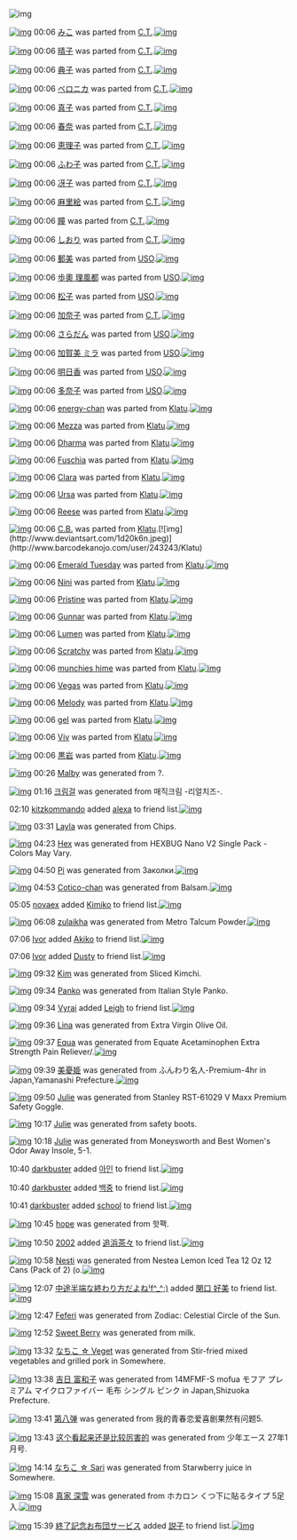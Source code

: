 ![img](http://gdrive-cdn.herokuapp.com/537b65a5bc09f0000721dda7/512px-barcode.png)

[![img](http://www.deviantsart.com/3e1qhlt.png)](http://www.barcodekanojo.com/kanojo/2596175/%E3%81%BF%E3%81%93) 00:06 [みこ](http://www.barcodekanojo.com/kanojo/2596175/%E3%81%BF%E3%81%93) was parted from [C.T.](http://www.barcodekanojo.com/kanojo/2596175/%E3%81%BF%E3%81%93).[![img](http://www.deviantsart.com/fhrc6a.jpeg)](http://www.barcodekanojo.com/user/272165/C.T.) 

[![img](http://www.deviantsart.com/gh5f3n.png)](http://www.barcodekanojo.com/kanojo/2876357/%E6%99%B4%E5%AD%90) 00:06 [晴子](http://www.barcodekanojo.com/kanojo/2876357/%E6%99%B4%E5%AD%90) was parted from [C.T.](http://www.barcodekanojo.com/kanojo/2876357/%E6%99%B4%E5%AD%90).[![img](http://www.deviantsart.com/fhrc6a.jpeg)](http://www.barcodekanojo.com/user/272165/C.T.) 

[![img](http://www.deviantsart.com/3q5gi1v.png)](http://www.barcodekanojo.com/kanojo/2866947/%E5%85%B8%E5%AD%90) 00:06 [典子](http://www.barcodekanojo.com/kanojo/2866947/%E5%85%B8%E5%AD%90) was parted from [C.T.](http://www.barcodekanojo.com/kanojo/2866947/%E5%85%B8%E5%AD%90).[![img](http://www.deviantsart.com/fhrc6a.jpeg)](http://www.barcodekanojo.com/user/272165/C.T.) 

[![img](http://www.deviantsart.com/3nchgeq.png)](http://www.barcodekanojo.com/kanojo/2594263/%E3%83%99%E3%83%AD%E3%83%8B%E3%82%AB) 00:06 [ベロニカ](http://www.barcodekanojo.com/kanojo/2594263/%E3%83%99%E3%83%AD%E3%83%8B%E3%82%AB) was parted from [C.T.](http://www.barcodekanojo.com/kanojo/2594263/%E3%83%99%E3%83%AD%E3%83%8B%E3%82%AB).[![img](http://www.deviantsart.com/fhrc6a.jpeg)](http://www.barcodekanojo.com/user/272165/C.T.) 

[![img](http://www.deviantsart.com/2gbm97t.png)](http://www.barcodekanojo.com/kanojo/2594280/%E7%9C%9F%E5%AD%90) 00:06 [真子](http://www.barcodekanojo.com/kanojo/2594280/%E7%9C%9F%E5%AD%90) was parted from [C.T.](http://www.barcodekanojo.com/kanojo/2594280/%E7%9C%9F%E5%AD%90).[![img](http://www.deviantsart.com/fhrc6a.jpeg)](http://www.barcodekanojo.com/user/272165/C.T.) 

[![img](http://www.deviantsart.com/3vuem73.png)](http://www.barcodekanojo.com/kanojo/2594283/%E6%98%A5%E5%A5%88) 00:06 [春奈](http://www.barcodekanojo.com/kanojo/2594283/%E6%98%A5%E5%A5%88) was parted from [C.T.](http://www.barcodekanojo.com/kanojo/2594283/%E6%98%A5%E5%A5%88).[![img](http://www.deviantsart.com/fhrc6a.jpeg)](http://www.barcodekanojo.com/user/272165/C.T.) 

[![img](http://www.deviantsart.com/10fg311.png)](http://www.barcodekanojo.com/kanojo/2572946/%E6%81%B5%E7%90%86%E5%AD%90) 00:06 [恵理子](http://www.barcodekanojo.com/kanojo/2572946/%E6%81%B5%E7%90%86%E5%AD%90) was parted from [C.T.](http://www.barcodekanojo.com/kanojo/2572946/%E6%81%B5%E7%90%86%E5%AD%90).[![img](http://www.deviantsart.com/fhrc6a.jpeg)](http://www.barcodekanojo.com/user/272165/C.T.) 

[![img](http://www.deviantsart.com/n8hqif.png)](http://www.barcodekanojo.com/kanojo/2574356/%E3%81%B5%E3%82%8F%E5%AD%90) 00:06 [ふわ子](http://www.barcodekanojo.com/kanojo/2574356/%E3%81%B5%E3%82%8F%E5%AD%90) was parted from [C.T.](http://www.barcodekanojo.com/kanojo/2574356/%E3%81%B5%E3%82%8F%E5%AD%90).[![img](http://www.deviantsart.com/fhrc6a.jpeg)](http://www.barcodekanojo.com/user/272165/C.T.) 

[![img](http://www.deviantsart.com/ng2dbm.png)](http://www.barcodekanojo.com/kanojo/2576484/%E5%86%B4%E5%AD%90) 00:06 [冴子](http://www.barcodekanojo.com/kanojo/2576484/%E5%86%B4%E5%AD%90) was parted from [C.T.](http://www.barcodekanojo.com/kanojo/2576484/%E5%86%B4%E5%AD%90).[![img](http://www.deviantsart.com/fhrc6a.jpeg)](http://www.barcodekanojo.com/user/272165/C.T.) 

[![img](http://www.deviantsart.com/37ur342.png)](http://www.barcodekanojo.com/kanojo/2625490/%E9%BA%BB%E9%87%8C%E7%B5%B5) 00:06 [麻里絵](http://www.barcodekanojo.com/kanojo/2625490/%E9%BA%BB%E9%87%8C%E7%B5%B5) was parted from [C.T.](http://www.barcodekanojo.com/kanojo/2625490/%E9%BA%BB%E9%87%8C%E7%B5%B5).[![img](http://www.deviantsart.com/fhrc6a.jpeg)](http://www.barcodekanojo.com/user/272165/C.T.) 

[![img](http://www.deviantsart.com/25gs66b.png)](http://www.barcodekanojo.com/kanojo/2651804/%E7%9E%B3) 00:06 [瞳](http://www.barcodekanojo.com/kanojo/2651804/%E7%9E%B3) was parted from [C.T.](http://www.barcodekanojo.com/kanojo/2651804/%E7%9E%B3).[![img](http://www.deviantsart.com/fhrc6a.jpeg)](http://www.barcodekanojo.com/user/272165/C.T.) 

[![img](http://www.deviantsart.com/1c264u3.png)](http://www.barcodekanojo.com/kanojo/2619181/%E3%81%97%E3%81%8A%E3%82%8A) 00:06 [しおり](http://www.barcodekanojo.com/kanojo/2619181/%E3%81%97%E3%81%8A%E3%82%8A) was parted from [C.T.](http://www.barcodekanojo.com/kanojo/2619181/%E3%81%97%E3%81%8A%E3%82%8A).[![img](http://www.deviantsart.com/fhrc6a.jpeg)](http://www.barcodekanojo.com/user/272165/C.T.) 

[![img](http://www.deviantsart.com/2ist474.png)](http://www.barcodekanojo.com/kanojo/1538767/%E9%83%B5%E7%BE%8E) 00:06 [郵美](http://www.barcodekanojo.com/kanojo/1538767/%E9%83%B5%E7%BE%8E) was parted from [USO](http://www.barcodekanojo.com/kanojo/1538767/%E9%83%B5%E7%BE%8E).[![img](http://www.deviantsart.com/23q3t7f.png)](http://www.barcodekanojo.com/user/211042/USO) 

[![img](http://www.deviantsart.com/1j0p47f.png)](http://www.barcodekanojo.com/kanojo/2151013/%E6%AD%A9%E5%A5%A7%20%E7%90%86%E9%A2%A8%E9%83%BD) 00:06 [歩奧 理風都](http://www.barcodekanojo.com/kanojo/2151013/%E6%AD%A9%E5%A5%A7%20%E7%90%86%E9%A2%A8%E9%83%BD) was parted from [USO](http://www.barcodekanojo.com/kanojo/2151013/%E6%AD%A9%E5%A5%A7%20%E7%90%86%E9%A2%A8%E9%83%BD).[![img](http://www.deviantsart.com/23q3t7f.png)](http://www.barcodekanojo.com/user/211042/USO) 

[![img](http://www.deviantsart.com/1a3fr6h.png)](http://www.barcodekanojo.com/kanojo/2181670/%E6%9D%BE%E5%AD%90) 00:06 [松子](http://www.barcodekanojo.com/kanojo/2181670/%E6%9D%BE%E5%AD%90) was parted from [USO](http://www.barcodekanojo.com/kanojo/2181670/%E6%9D%BE%E5%AD%90).[![img](http://www.deviantsart.com/23q3t7f.png)](http://www.barcodekanojo.com/user/211042/USO) 

[![img](http://www.deviantsart.com/da0mmf.png)](http://www.barcodekanojo.com/kanojo/2620450/%E5%8A%A0%E5%A5%88%E5%AD%90) 00:06 [加奈子](http://www.barcodekanojo.com/kanojo/2620450/%E5%8A%A0%E5%A5%88%E5%AD%90) was parted from [C.T.](http://www.barcodekanojo.com/kanojo/2620450/%E5%8A%A0%E5%A5%88%E5%AD%90).[![img](http://www.deviantsart.com/fhrc6a.jpeg)](http://www.barcodekanojo.com/user/272165/C.T.) 

[![img](http://www.deviantsart.com/1qjp8pu.png)](http://www.barcodekanojo.com/kanojo/1662964/%E3%81%95%E3%82%89%E3%81%A0%E3%82%93) 00:06 [さらだん](http://www.barcodekanojo.com/kanojo/1662964/%E3%81%95%E3%82%89%E3%81%A0%E3%82%93) was parted from [USO](http://www.barcodekanojo.com/kanojo/1662964/%E3%81%95%E3%82%89%E3%81%A0%E3%82%93).[![img](http://www.deviantsart.com/23q3t7f.png)](http://www.barcodekanojo.com/user/211042/USO) 

[![img](http://www.deviantsart.com/vojj5.png)](http://www.barcodekanojo.com/kanojo/337396/%E5%8A%A0%E8%B3%80%E7%BE%8E%20%E3%83%9F%E3%83%A9) 00:06 [加賀美 ミラ](http://www.barcodekanojo.com/kanojo/337396/%E5%8A%A0%E8%B3%80%E7%BE%8E%20%E3%83%9F%E3%83%A9) was parted from [USO](http://www.barcodekanojo.com/kanojo/337396/%E5%8A%A0%E8%B3%80%E7%BE%8E%20%E3%83%9F%E3%83%A9).[![img](http://www.deviantsart.com/23q3t7f.png)](http://www.barcodekanojo.com/user/211042/USO) 

[![img](http://www.deviantsart.com/1sd6lbg.png)](http://www.barcodekanojo.com/kanojo/2713007/%E6%98%8E%E6%97%A5%E9%A6%99) 00:06 [明日香](http://www.barcodekanojo.com/kanojo/2713007/%E6%98%8E%E6%97%A5%E9%A6%99) was parted from [USO](http://www.barcodekanojo.com/kanojo/2713007/%E6%98%8E%E6%97%A5%E9%A6%99).[![img](http://www.deviantsart.com/23q3t7f.png)](http://www.barcodekanojo.com/user/211042/USO) 

[![img](http://www.deviantsart.com/g1fqjg.png)](http://www.barcodekanojo.com/kanojo/2630644/%E5%A4%9A%E5%A5%88%E5%AD%90) 00:06 [多奈子](http://www.barcodekanojo.com/kanojo/2630644/%E5%A4%9A%E5%A5%88%E5%AD%90) was parted from [USO](http://www.barcodekanojo.com/kanojo/2630644/%E5%A4%9A%E5%A5%88%E5%AD%90).[![img](http://www.deviantsart.com/23q3t7f.png)](http://www.barcodekanojo.com/user/211042/USO) 

[![img](http://www.deviantsart.com/8mj5.png)](http://www.barcodekanojo.com/kanojo/2539918/energy-chan) 00:06 [energy-chan](http://www.barcodekanojo.com/kanojo/2539918/energy-chan) was parted from [Klatu](http://www.barcodekanojo.com/kanojo/2539918/energy-chan).[![img](http://www.deviantsart.com/1d20k6n.jpeg)](http://www.barcodekanojo.com/user/243243/Klatu) 

[![img](http://www.deviantsart.com/2cbu7o7.png)](http://www.barcodekanojo.com/kanojo/2533068/Mezza) 00:06 [Mezza](http://www.barcodekanojo.com/kanojo/2533068/Mezza) was parted from [Klatu](http://www.barcodekanojo.com/kanojo/2533068/Mezza).[![img](http://www.deviantsart.com/1d20k6n.jpeg)](http://www.barcodekanojo.com/user/243243/Klatu) 

[![img](http://www.deviantsart.com/28478tj.png)](http://www.barcodekanojo.com/kanojo/2538582/Dharma) 00:06 [Dharma](http://www.barcodekanojo.com/kanojo/2538582/Dharma) was parted from [Klatu](http://www.barcodekanojo.com/kanojo/2538582/Dharma).[![img](http://www.deviantsart.com/1d20k6n.jpeg)](http://www.barcodekanojo.com/user/243243/Klatu) 

[![img](http://www.deviantsart.com/20tjdtj.png)](http://www.barcodekanojo.com/kanojo/2528871/Fuschia) 00:06 [Fuschia](http://www.barcodekanojo.com/kanojo/2528871/Fuschia) was parted from [Klatu](http://www.barcodekanojo.com/kanojo/2528871/Fuschia).[![img](http://www.deviantsart.com/1d20k6n.jpeg)](http://www.barcodekanojo.com/user/243243/Klatu) 

[![img](http://www.deviantsart.com/2feu904.png)](http://www.barcodekanojo.com/kanojo/2515403/Clara) 00:06 [Clara](http://www.barcodekanojo.com/kanojo/2515403/Clara) was parted from [Klatu](http://www.barcodekanojo.com/kanojo/2515403/Clara).[![img](http://www.deviantsart.com/1d20k6n.jpeg)](http://www.barcodekanojo.com/user/243243/Klatu) 

[![img](http://www.deviantsart.com/1j59r3i.png)](http://www.barcodekanojo.com/kanojo/2525564/Ursa) 00:06 [Ursa](http://www.barcodekanojo.com/kanojo/2525564/Ursa) was parted from [Klatu](http://www.barcodekanojo.com/kanojo/2525564/Ursa).[![img](http://www.deviantsart.com/1d20k6n.jpeg)](http://www.barcodekanojo.com/user/243243/Klatu) 

[![img](http://www.deviantsart.com/2n6vo7g.png)](http://www.barcodekanojo.com/kanojo/2532871/Reese) 00:06 [Reese](http://www.barcodekanojo.com/kanojo/2532871/Reese) was parted from [Klatu](http://www.barcodekanojo.com/kanojo/2532871/Reese).[![img](http://www.deviantsart.com/1d20k6n.jpeg)](http://www.barcodekanojo.com/user/243243/Klatu) 

[![img](http://www.deviantsart.com/315h34v.png)](http://www.barcodekanojo.com/kanojo/2816621/C.B.) 00:06 [C.B.](http://www.barcodekanojo.com/kanojo/2816621/C.B.) was parted from [Klatu](http://www.barcodekanojo.com/kanojo/2816621/C.B.).[![img](http://www.deviantsart.com/1d20k6n.jpeg)](http://www.barcodekanojo.com/user/243243/Klatu) 

[![img](http://www.deviantsart.com/1fi04g9.png)](http://www.barcodekanojo.com/kanojo/2813013/Emerald%20Tuesday) 00:06 [Emerald Tuesday](http://www.barcodekanojo.com/kanojo/2813013/Emerald%20Tuesday) was parted from [Klatu](http://www.barcodekanojo.com/kanojo/2813013/Emerald%20Tuesday).[![img](http://www.deviantsart.com/1d20k6n.jpeg)](http://www.barcodekanojo.com/user/243243/Klatu) 

[![img](http://www.deviantsart.com/1426u6b.png)](http://www.barcodekanojo.com/kanojo/2817361/Nini) 00:06 [Nini](http://www.barcodekanojo.com/kanojo/2817361/Nini) was parted from [Klatu](http://www.barcodekanojo.com/kanojo/2817361/Nini).[![img](http://www.deviantsart.com/1d20k6n.jpeg)](http://www.barcodekanojo.com/user/243243/Klatu) 

[![img](http://www.deviantsart.com/26riabr.png)](http://www.barcodekanojo.com/kanojo/2820366/Pristine) 00:06 [Pristine](http://www.barcodekanojo.com/kanojo/2820366/Pristine) was parted from [Klatu](http://www.barcodekanojo.com/kanojo/2820366/Pristine).[![img](http://www.deviantsart.com/1d20k6n.jpeg)](http://www.barcodekanojo.com/user/243243/Klatu) 

[![img](http://www.deviantsart.com/2bnfmi7.png)](http://www.barcodekanojo.com/kanojo/2817358/Gunnar) 00:06 [Gunnar](http://www.barcodekanojo.com/kanojo/2817358/Gunnar) was parted from [Klatu](http://www.barcodekanojo.com/kanojo/2817358/Gunnar).[![img](http://www.deviantsart.com/1d20k6n.jpeg)](http://www.barcodekanojo.com/user/243243/Klatu) 

[![img](http://www.deviantsart.com/3cfljm4.png)](http://www.barcodekanojo.com/kanojo/2537940/Lumen) 00:06 [Lumen](http://www.barcodekanojo.com/kanojo/2537940/Lumen) was parted from [Klatu](http://www.barcodekanojo.com/kanojo/2537940/Lumen).[![img](http://www.deviantsart.com/1d20k6n.jpeg)](http://www.barcodekanojo.com/user/243243/Klatu) 

[![img](http://www.deviantsart.com/2mrkmnu.png)](http://www.barcodekanojo.com/kanojo/2528887/Scratchy) 00:06 [Scratchy](http://www.barcodekanojo.com/kanojo/2528887/Scratchy) was parted from [Klatu](http://www.barcodekanojo.com/kanojo/2528887/Scratchy).[![img](http://www.deviantsart.com/1d20k6n.jpeg)](http://www.barcodekanojo.com/user/243243/Klatu) 

[![img](http://www.deviantsart.com/11got0g.png)](http://www.barcodekanojo.com/kanojo/2522596/munchies%20hime) 00:06 [munchies hime](http://www.barcodekanojo.com/kanojo/2522596/munchies%20hime) was parted from [Klatu](http://www.barcodekanojo.com/kanojo/2522596/munchies%20hime).[![img](http://www.deviantsart.com/1d20k6n.jpeg)](http://www.barcodekanojo.com/user/243243/Klatu) 

[![img](http://www.deviantsart.com/1mb89e6.png)](http://www.barcodekanojo.com/kanojo/2528890/Vegas) 00:06 [Vegas](http://www.barcodekanojo.com/kanojo/2528890/Vegas) was parted from [Klatu](http://www.barcodekanojo.com/kanojo/2528890/Vegas).[![img](http://www.deviantsart.com/1d20k6n.jpeg)](http://www.barcodekanojo.com/user/243243/Klatu) 

[![img](http://www.deviantsart.com/1ks4sah.png)](http://www.barcodekanojo.com/kanojo/2527046/Melody) 00:06 [Melody](http://www.barcodekanojo.com/kanojo/2527046/Melody) was parted from [Klatu](http://www.barcodekanojo.com/kanojo/2527046/Melody).[![img](http://www.deviantsart.com/1d20k6n.jpeg)](http://www.barcodekanojo.com/user/243243/Klatu) 

[![img](http://www.deviantsart.com/2a2juh5.png)](http://www.barcodekanojo.com/kanojo/2525765/gel) 00:06 [gel](http://www.barcodekanojo.com/kanojo/2525765/gel) was parted from [Klatu](http://www.barcodekanojo.com/kanojo/2525765/gel).[![img](http://www.deviantsart.com/1d20k6n.jpeg)](http://www.barcodekanojo.com/user/243243/Klatu) 

[![img](http://www.deviantsart.com/3hkj9do.png)](http://www.barcodekanojo.com/kanojo/2516874/Viv) 00:06 [Viv](http://www.barcodekanojo.com/kanojo/2516874/Viv) was parted from [Klatu](http://www.barcodekanojo.com/kanojo/2516874/Viv).[![img](http://www.deviantsart.com/1d20k6n.jpeg)](http://www.barcodekanojo.com/user/243243/Klatu) 

[![img](http://www.deviantsart.com/2auhuq0.png)](http://www.barcodekanojo.com/kanojo/15440/%E9%BB%92%E5%B2%A9) 00:06 [黒岩](http://www.barcodekanojo.com/kanojo/15440/%E9%BB%92%E5%B2%A9) was parted from [Klatu](http://www.barcodekanojo.com/kanojo/15440/%E9%BB%92%E5%B2%A9).[![img](http://www.deviantsart.com/1d20k6n.jpeg)](http://www.barcodekanojo.com/user/243243/Klatu) 

[![img](http://www.deviantsart.com/3ds0s8i.png)](http://www.barcodekanojo.com/kanojo/3191805/Malby) 00:26 [Malby](http://www.barcodekanojo.com/kanojo/3191805/Malby) was generated from ?.

[![img](http://www.deviantsart.com/1rssrjl.png)](http://www.barcodekanojo.com/kanojo/3191806/%ED%81%AC%EB%A6%BC%EA%B1%B8) 01:16 [크림걸](http://www.barcodekanojo.com/kanojo/3191806/%ED%81%AC%EB%A6%BC%EA%B1%B8) was generated from 매직크림 -리얼치즈-.

02:10 [kitzkommando](http://www.barcodekanojo.com/user/499751/kitzkommando) added [alexa](http://www.barcodekanojo.com/kanojo/2519017/alexa) to friend list.[![img](http://www.deviantsart.com/g7r2k2.png)](http://www.barcodekanojo.com/kanojo/2519017/alexa) 

[![img](http://www.deviantsart.com/1gk7va2.png)](http://www.barcodekanojo.com/kanojo/3191807/Layla) 03:31 [Layla](http://www.barcodekanojo.com/kanojo/3191807/Layla) was generated from Chips.

[![img](http://www.deviantsart.com/31ih064.png)](http://www.barcodekanojo.com/kanojo/3191808/Hex) 04:23 [Hex](http://www.barcodekanojo.com/kanojo/3191808/Hex) was generated from HEXBUG Nano V2 Single Pack - Colors May Vary.

[![img](http://www.deviantsart.com/17ghg6o.png)](http://www.barcodekanojo.com/kanojo/3191809/Pi) 04:50 [Pi](http://www.barcodekanojo.com/kanojo/3191809/Pi) was generated from Заколки.[![img](http://www.deviantsart.com/2adeiem.jpeg)](http://www.barcodekanojo.com/product_images/barcode/6016410/1421524234/%D0%97%D0%B0%D0%BA%D0%BE%D0%BB%D0%BA%D0%B8.jpg) 

[![img](http://www.deviantsart.com/3ogvt67.png)](http://www.barcodekanojo.com/kanojo/3191810/Cotico-chan) 04:53 [Cotico-chan](http://www.barcodekanojo.com/kanojo/3191810/Cotico-chan) was generated from Balsam.[![img](http://www.deviantsart.com/2nsnf45.jpeg)](http://www.barcodekanojo.com/product_images/barcode/6016411/1421524333/50x50xBalsam.jpg,qw=88,ah=88.pagespeed.ic.aHxbylygrQ.jpg) 

05:05 [novaex](http://www.barcodekanojo.com/user/499753/novaex) added [Kimiko](http://www.barcodekanojo.com/kanojo/2762731/Kimiko) to friend list.[![img](http://www.deviantsart.com/2hcdbde.png)](http://www.barcodekanojo.com/kanojo/2762731/Kimiko) 

[![img](http://www.deviantsart.com/1lakv7b.png)](http://www.barcodekanojo.com/kanojo/3191811/zulaikha) 06:08 [zulaikha](http://www.barcodekanojo.com/kanojo/3191811/zulaikha) was generated from Metro Talcum Powder.[![img](http://www.deviantsart.com/1eoe84.jpeg)](http://www.barcodekanojo.com/product_images/barcode/6016413/1421528844/Metro%20Talcum%20Powder.jpg) 

07:06 [Ivor](http://www.barcodekanojo.com/user/499735/Ivor) added [Akiko](http://www.barcodekanojo.com/kanojo/2648591/Akiko) to friend list.[![img](http://www.deviantsart.com/3lgru77.png)](http://www.barcodekanojo.com/kanojo/2648591/Akiko) 

07:06 [Ivor](http://www.barcodekanojo.com/user/499735/Ivor) added [Dusty](http://www.barcodekanojo.com/kanojo/3170684/Dusty) to friend list.[![img](http://www.deviantsart.com/29r8glo.png)](http://www.barcodekanojo.com/kanojo/3170684/Dusty) 

[![img](http://www.deviantsart.com/12i8jjd.png)](http://www.barcodekanojo.com/kanojo/3191812/Kim) 09:32 [Kim](http://www.barcodekanojo.com/kanojo/3191812/Kim) was generated from Sliced Kimchi.

[![img](http://www.deviantsart.com/3khhaf.png)](http://www.barcodekanojo.com/kanojo/3191813/Panko) 09:34 [Panko](http://www.barcodekanojo.com/kanojo/3191813/Panko) was generated from Italian Style Panko.

[![img](http://www.deviantsart.com/1ic2mod.jpeg)](http://www.barcodekanojo.com/user/469371/Vyrai) 09:34 [Vyrai](http://www.barcodekanojo.com/user/469371/Vyrai) added [Leigh](http://www.barcodekanojo.com/kanojo/2730469/Leigh) to friend list.[![img](http://www.deviantsart.com/2n9n2i.png)](http://www.barcodekanojo.com/kanojo/2730469/Leigh) 

[![img](http://www.deviantsart.com/2m5ad8k.png)](http://www.barcodekanojo.com/kanojo/3191814/Lina) 09:36 [Lina](http://www.barcodekanojo.com/kanojo/3191814/Lina) was generated from Extra Virgin Olive Oil.

[![img](http://www.deviantsart.com/3njcbgf.png)](http://www.barcodekanojo.com/kanojo/3191815/Equa) 09:37 [Equa](http://www.barcodekanojo.com/kanojo/3191815/Equa) was generated from Equate Acetaminophen Extra Strength Pain Reliever/.[![img](http://www.deviantsart.com/14gvk9h.jpeg)](http://www.barcodekanojo.com/product_images/barcode/6016420/1421541412/Equate%20Acetaminophen%20Extra%20Strength%20Pain%20Reliever%2F.jpg) 

[![img](http://www.deviantsart.com/2jds10g.png)](http://www.barcodekanojo.com/kanojo/3191816/%E7%BE%8E%E6%86%82%E5%A7%AB) 09:39 [美憂姫](http://www.barcodekanojo.com/kanojo/3191816/%E7%BE%8E%E6%86%82%E5%A7%AB) was generated from ふんわり名人-Premium-4hr in Japan,Yamanashi Prefecture.[![img](http://www.deviantsart.com/2f83pp8.jpeg)](http://www.barcodekanojo.com/product_images/barcode/6016421/1421541541/%E3%81%B5%E3%82%93%E3%82%8F%E3%82%8A%E5%90%8D%E4%BA%BA-Premium-4hr.jpg) 

[![img](http://www.deviantsart.com/1bvoimf.png)](http://www.barcodekanojo.com/kanojo/3191817/Julie) 09:50 [Julie](http://www.barcodekanojo.com/kanojo/3191817/Julie) was generated from Stanley RST-61029 V Maxx Premium Safety Goggle.

[![img](http://www.deviantsart.com/2fffk0v.png)](http://www.barcodekanojo.com/kanojo/3191818/Julie) 10:17 [Julie](http://www.barcodekanojo.com/kanojo/3191818/Julie) was generated from safety boots.

[![img](http://www.deviantsart.com/246h9la.png)](http://www.barcodekanojo.com/kanojo/3191819/Julie) 10:18 [Julie](http://www.barcodekanojo.com/kanojo/3191819/Julie) was generated from Moneysworth and Best Women's Odor Away Insole, 5-1.

10:40 [darkbuster](http://www.barcodekanojo.com/user/499749/darkbuster) added [아인](http://www.barcodekanojo.com/kanojo/2525002/%EC%95%84%EC%9D%B8) to friend list.[![img](http://www.deviantsart.com/2lbics6.png)](http://www.barcodekanojo.com/kanojo/2525002/%EC%95%84%EC%9D%B8) 

10:40 [darkbuster](http://www.barcodekanojo.com/user/499749/darkbuster) added [백중](http://www.barcodekanojo.com/kanojo/2912319/%EB%B0%B1%EC%A4%91) to friend list.[![img](http://www.deviantsart.com/2ik59f0.png)](http://www.barcodekanojo.com/kanojo/2912319/%EB%B0%B1%EC%A4%91) 

10:41 [darkbuster](http://www.barcodekanojo.com/user/499749/darkbuster) added [school](http://www.barcodekanojo.com/kanojo/1454689/school) to friend list.[![img](http://www.deviantsart.com/32kt4nc.png)](http://www.barcodekanojo.com/kanojo/1454689/school) 

[![img](http://www.deviantsart.com/q6jake.png)](http://www.barcodekanojo.com/kanojo/3191820/hope) 10:45 [hope](http://www.barcodekanojo.com/kanojo/3191820/hope) was generated from 핫팩.

[![img](http://www.deviantsart.com/2vejjuu.jpeg)](http://www.barcodekanojo.com/user/307177/2002) 10:50 [2002](http://www.barcodekanojo.com/user/307177/2002) added [追浜茶々](http://www.barcodekanojo.com/kanojo/2942472/%E8%BF%BD%E6%B5%9C%E8%8C%B6%E3%80%85) to friend list.[![img](http://www.deviantsart.com/4nh555.png)](http://www.barcodekanojo.com/kanojo/2942472/%E8%BF%BD%E6%B5%9C%E8%8C%B6%E3%80%85) 

[![img](http://www.deviantsart.com/2v8j9pg.png)](http://www.barcodekanojo.com/kanojo/3191821/Nesti) 10:58 [Nesti](http://www.barcodekanojo.com/kanojo/3191821/Nesti) was generated from Nestea Lemon Iced Tea 12 Oz 12 Cans (Pack of 2) (o.[![img](http://www.deviantsart.com/21uuu8h.jpeg)](http://www.barcodekanojo.com/product_images/barcode/6016430/1421546249/Nestea%20Lemon%20Iced%20Tea%2012%20Oz%2012%20Cans%20%28Pack%20of%202%29%20%28o.jpg) 

[![img](http://www.deviantsart.com/2deh5cl.jpeg)](http://www.barcodekanojo.com/user/309843/%E4%B8%AD%E9%80%94%E5%8D%8A%E7%AB%AF%E3%81%AA%E7%B5%82%E3%82%8F%E3%82%8A%E6%96%B9%E3%81%A0%E3%82%88%E3%81%AD%E2%81%BDf%5E_%5E%3B%29) 12:07 [中途半端な終わり方だよね⁽f^_^;)](http://www.barcodekanojo.com/user/309843/%E4%B8%AD%E9%80%94%E5%8D%8A%E7%AB%AF%E3%81%AA%E7%B5%82%E3%82%8F%E3%82%8A%E6%96%B9%E3%81%A0%E3%82%88%E3%81%AD%E2%81%BDf%5E_%5E%3B%29) added [関口 好美](http://www.barcodekanojo.com/kanojo/2617346/%E9%96%A2%E5%8F%A3%20%E5%A5%BD%E7%BE%8E) to friend list.[![img](http://www.deviantsart.com/3pksrtm.png)](http://www.barcodekanojo.com/kanojo/2617346/%E9%96%A2%E5%8F%A3%20%E5%A5%BD%E7%BE%8E) 

[![img](http://www.deviantsart.com/3smbag7.png)](http://www.barcodekanojo.com/kanojo/3191822/Feferi) 12:47 [Feferi](http://www.barcodekanojo.com/kanojo/3191822/Feferi) was generated from Zodiac: Celestial Circle of the Sun.

[![img](http://www.deviantsart.com/2v594p8.png)](http://www.barcodekanojo.com/kanojo/3191823/Sweet%20Berry) 12:52 [Sweet Berry](http://www.barcodekanojo.com/kanojo/3191823/Sweet%20Berry) was generated from milk.

[![img](http://www.deviantsart.com/3j1mtom.png)](http://www.barcodekanojo.com/kanojo/3191824/%E3%81%AA%E3%81%A1%E3%81%93%20%E2%98%86%20Veget) 13:32 [なちこ ☆ Veget](http://www.barcodekanojo.com/kanojo/3191824/%E3%81%AA%E3%81%A1%E3%81%93%20%E2%98%86%20Veget) was generated from Stir-fried mixed vegetables and grilled pork  in Somewhere.

[![img](http://www.deviantsart.com/307vra2.png)](http://www.barcodekanojo.com/kanojo/3191825/%E5%90%89%E6%97%A5%20%E5%AF%8C%E5%92%8C%E5%AD%90) 13:38 [吉日 富和子](http://www.barcodekanojo.com/kanojo/3191825/%E5%90%89%E6%97%A5%20%E5%AF%8C%E5%92%8C%E5%AD%90) was generated from 14MFMF-S mofua モフア プレミアム マイクロファイバー 毛布 シングル ピンク in Japan,Shizuoka Prefecture.

[![img](http://www.deviantsart.com/4d8mhm.png)](http://www.barcodekanojo.com/kanojo/3191826/%E7%AC%AC%E5%85%AB%E5%BC%B9) 13:41 [第八弹](http://www.barcodekanojo.com/kanojo/3191826/%E7%AC%AC%E5%85%AB%E5%BC%B9) was generated from 我的青春恋爱喜剧果然有问题5.

[![img](http://www.deviantsart.com/2ckqfuj.png)](http://www.barcodekanojo.com/kanojo/3191827/%E8%BF%99%E4%B8%AA%E7%9C%8B%E8%B5%B7%E6%9D%A5%E8%BF%98%E6%98%AF%E6%AF%94%E8%BE%83%E5%8E%89%E5%AE%B3%E7%9A%84) 13:43 [这个看起来还是比较厉害的](http://www.barcodekanojo.com/kanojo/3191827/%E8%BF%99%E4%B8%AA%E7%9C%8B%E8%B5%B7%E6%9D%A5%E8%BF%98%E6%98%AF%E6%AF%94%E8%BE%83%E5%8E%89%E5%AE%B3%E7%9A%84) was generated from 少年エース 27年1月号.

[![img](http://www.deviantsart.com/2vs8lgb.png)](http://www.barcodekanojo.com/kanojo/3191828/%E3%81%AA%E3%81%A1%E3%81%93%20%E2%98%86%20Sari) 14:14 [なちこ ☆ Sari](http://www.barcodekanojo.com/kanojo/3191828/%E3%81%AA%E3%81%A1%E3%81%93%20%E2%98%86%20Sari) was generated from Starwberry juice  in Somewhere.

[![img](http://www.deviantsart.com/3noeeqh.png)](http://www.barcodekanojo.com/kanojo/3191829/%E7%9C%9F%E5%AE%B6%20%E6%B7%B1%E9%9B%AA) 15:08 [真家 深雪](http://www.barcodekanojo.com/kanojo/3191829/%E7%9C%9F%E5%AE%B6%20%E6%B7%B1%E9%9B%AA) was generated from ホカロン くつ下に貼るタイプ 5足入.[![img](http://www.deviantsart.com/2s2dkp9.jpeg)](http://www.barcodekanojo.com/product_images/barcode/6016439/1421561269/%E3%83%9B%E3%82%AB%E3%83%AD%E3%83%B3%20%E3%81%8F%E3%81%A4%E4%B8%8B%E3%81%AB%E8%B2%BC%E3%82%8B%E3%82%BF%E3%82%A4%E3%83%97%205%E8%B6%B3%E5%85%A5.jpg) 

[![img](http://www.deviantsart.com/239d8ps.jpeg)](http://www.barcodekanojo.com/user/223532/%E7%B5%82%E4%BA%86%E8%A8%98%E5%BF%B5%E3%81%8A%E5%B8%83%E5%9B%A3%E3%82%B5%E3%83%BC%E3%83%93%E3%82%B9) 15:39 [終了記念お布団サービス](http://www.barcodekanojo.com/user/223532/%E7%B5%82%E4%BA%86%E8%A8%98%E5%BF%B5%E3%81%8A%E5%B8%83%E5%9B%A3%E3%82%B5%E3%83%BC%E3%83%93%E3%82%B9) added [説子](http://www.barcodekanojo.com/kanojo/2499382/%E8%AA%AC%E5%AD%90) to friend list.[![img](http://www.deviantsart.com/1dqiigs.png)](http://www.barcodekanojo.com/kanojo/2499382/%E8%AA%AC%E5%AD%90) 

